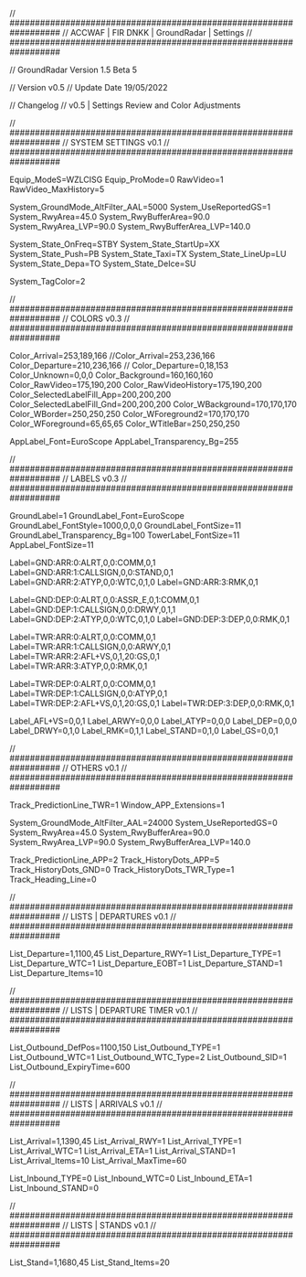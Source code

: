 // ##################################################################
//                 ACCWAF | FIR DNKK | GroundRadar | Settings
// ##################################################################

// GroundRadar Version 1.5 Beta 5

// Version v0.5
// Update Date 19/05/2022

// Changelog
// v0.5 | Settings Review and Color Adjustments



// ##################################################################
//                 SYSTEM SETTINGS v0.1
// ##################################################################

Equip_ModeS=WZLCISG
Equip_ProMode=0
RawVideo=1
RawVideo_MaxHistory=5

System_GroundMode_AltFilter_AAL=5000
System_UseReportedGS=1
System_RwyArea=45.0 
System_RwyBufferArea=90.0 
System_RwyArea_LVP=90.0
System_RwyBufferArea_LVP=140.0

System_State_OnFreq=STBY
System_State_StartUp=XX
System_State_Push=PB
System_State_Taxi=TX
System_State_LineUp=LU
System_State_Depa=TO
System_State_DeIce=SU

System_TagColor=2

// ##################################################################
//                 COLORS v0.3
// ##################################################################

Color_Arrival=253,189,166
//Color_Arrival=253,236,166
Color_Departure=210,236,166
// Color_Departure=0,18,153
Color_Unknown=0,0,0
Color_Background=160,160,160
Color_RawVideo=175,190,200
Color_RawVideoHistory=175,190,200
Color_SelectedLabelFill_App=200,200,200
Color_SelectedLabelFill_Gnd=200,200,200
Color_WBackground=170,170,170
Color_WBorder=250,250,250
Color_WForeground2=170,170,170
Color_WForeground=65,65,65
Color_WTitleBar=250,250,250

AppLabel_Font=EuroScope
AppLabel_Transparency_Bg=255

// ##################################################################
//                 LABELS v0.3
// ##################################################################

GroundLabel=1
GroundLabel_Font=EuroScope
GroundLabel_FontStyle=1000,0,0,0
GroundLabel_FontSize=11
GroundLabel_Transparency_Bg=100
TowerLabel_FontSize=11
AppLabel_FontSize=11

Label=GND:ARR:0:ALRT,0,0:COMM,0,1 
Label=GND:ARR:1:CALLSIGN,0,0:STAND,0,1 
Label=GND:ARR:2:ATYP,0,0:WTC,0,1,0
Label=GND:ARR:3:RMK,0,1 

Label=GND:DEP:0:ALRT,0,0:ASSR_E,0,1:COMM,0,1 
Label=GND:DEP:1:CALLSIGN,0,0:DRWY,0,1,1 
Label=GND:DEP:2:ATYP,0,0:WTC,0,1,0
Label=GND:DEP:3:DEP,0,0:RMK,0,1 

Label=TWR:ARR:0:ALRT,0,0:COMM,0,1 
Label=TWR:ARR:1:CALLSIGN,0,0:ARWY,0,1 
Label=TWR:ARR:2:AFL+VS,0,1,20:GS,0,1
Label=TWR:ARR:3:ATYP,0,0:RMK,0,1 

Label=TWR:DEP:0:ALRT,0,0:COMM,0,1 
Label=TWR:DEP:1:CALLSIGN,0,0:ATYP,0,1
Label=TWR:DEP:2:AFL+VS,0,1,20:GS,0,1
Label=TWR:DEP:3:DEP,0,0:RMK,0,1

Label_AFL+VS=0,0,1
Label_ARWY=0,0,0
Label_ATYP=0,0,0
Label_DEP=0,0,0
Label_DRWY=0,1,0
Label_RMK=0,1,1
Label_STAND=0,1,0
Label_GS=0,0,1


// ##################################################################
//                 OTHERS v0.1
// ##################################################################



Track_PredictionLine_TWR=1
Window_APP_Extensions=1

System_GroundMode_AltFilter_AAL=24000
System_UseReportedGS=0
System_RwyArea=45.0 
System_RwyBufferArea=90.0 
System_RwyArea_LVP=90.0
System_RwyBufferArea_LVP=140.0

Track_PredictionLine_APP=2
Track_HistoryDots_APP=5
Track_HistoryDots_GND=0
Track_HistoryDots_TWR_Type=1
Track_Heading_Line=0

// ##################################################################
//                 LISTS | DEPARTURES v0.1
// ##################################################################

List_Departure=1,1100,45
List_Departure_RWY=1
List_Departure_TYPE=1
List_Departure_WTC=1
List_Departure_EOBT=1
List_Departure_STAND=1
List_Departure_Items=10

// ##################################################################
//                 LISTS | DEPARTURE TIMER v0.1
// ##################################################################

List_Outbound_DefPos=1100,150
List_Outbound_TYPE=1
List_Outbound_WTC=1
List_Outbound_WTC_Type=2
List_Outbound_SID=1
List_Outbound_ExpiryTime=600

// ##################################################################
//                 LISTS | ARRIVALS v0.1
// ##################################################################

List_Arrival=1,1390,45
List_Arrival_RWY=1
List_Arrival_TYPE=1
List_Arrival_WTC=1
List_Arrival_ETA=1
List_Arrival_STAND=1
List_Arrival_Items=10
List_Arrival_MaxTime=60

List_Inbound_TYPE=0
List_Inbound_WTC=0
List_Inbound_ETA=1
List_Inbound_STAND=0

// ##################################################################
//                 LISTS | STANDS v0.1
// ##################################################################

List_Stand=1,1680,45
List_Stand_Items=20
